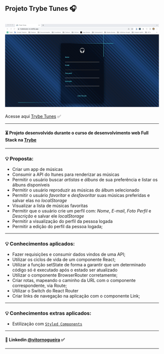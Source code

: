 ## Projeto Trybe Tunes 🎧

![alt text](/public//trybeTunes.gif)
---
Acesse aqui [Trybe Tunes](https://trybetunes-vn.netlify.app/) ✅

---
#### ⏳ Projeto desenvolvido durante o curso de desenvolvimento web Full Stack na [Trybe](https://www.betrybe.com/)

---
### 💡 Proposta:
- Criar um app de músicas
- Consumir a API do Itunes para renderizar as músicas
- Permitir o usuário buscar *artistas* e *álbuns* de sua preferência e listar os álbuns disponíveis 
- Permitir o usuário reproduzir as músicas do álbum selecionado
- Permitir o usuário _favoritar_ e _desfavoritar_ suas músicas preferidas e salvar elas no *localStorage*
- Visualizar a lista de músicas favoritas
- Permitir que o usuário crie um perfil com: _Nome_, _E-mail_, _Foto Perfil_ e _Descrição_ e salvar ele *localStorage*
- Permitir a visualização do perfil da pessoa logada
- Permitir a edição do perfil da pessoa logada;

---
### 💡 Conhecimentos aplicados:

- Fazer requisições e consumir dados vindos de uma API;
- Utilizar os ciclos de vida de um componente React;
- Utilizar a função setState de forma a garantir que um determinado código só é executado após o estado ser atualizado
- Utilizar o componente BrowserRouter corretamente;
- Criar rotas, mapeando o caminho da URL com o componente correspondente, via Route;
- Utilizar o Switch do React Router
- Criar links de navegação na aplicação com o componente Link;

---
### 💡 Conhecimentos extras aplicados:

- Estilização com [```Styled Components```](https://styled-components.com/)
---

#### 🔗 Linkedin [@vitornogueira](https://www.linkedin.com/in/vitor-noqueira-913a9284/) ✅
---
